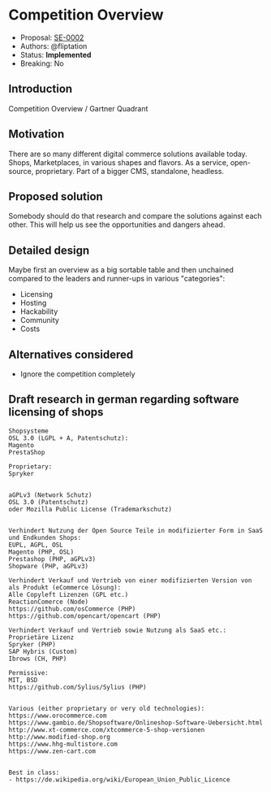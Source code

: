# Competition Overview

* Proposal: [SE-0002](0002-competition-map.md)
* Authors: @fliptation
* Status: **Implemented**
* Breaking: No

## Introduction

Competition Overview / Gartner Quadrant

## Motivation

There are so many different digital commerce solutions available today. Shops, Marketplaces, in various shapes and flavors. As a service, open-source, proprietary. Part of a bigger CMS, standalone, headless.

## Proposed solution

Somebody should do that research and compare the solutions against each other.
This will help us see the opportunities and dangers ahead.

## Detailed design

Maybe first an overview as a big sortable table and then unchained compared to the leaders and runner-ups in various "categories":

- Licensing
- Hosting
- Hackability
- Community
- Costs


## Alternatives considered

* Ignore the competition completely




## Draft research in german regarding software licensing of shops

    Shopsysteme
    OSL 3.0 (LGPL + A, Patentschutz):
    Magento
    PrestaShop

    Proprietary:
    Spryker


    aGPLv3 (Network Schutz)
    OSL 3.0 (Patentschutz)
    oder Mozilla Public License (Trademarkschutz)


    Verhindert Nutzung der Open Source Teile in modifizierter Form in SaaS und Endkunden Shops:
    EUPL, AGPL, OSL
    Magento (PHP, OSL)
    Prestashop (PHP, aGPLv3)
    Shopware (PHP, aGPLv3)

    Verhindert Verkauf und Vertrieb von einer modifizierten Version von als Produkt (eCommerce Lösung):
    Alle Copyleft Lizenzen (GPL etc.)
    ReactionComerce (Node)
    https://github.com/osCommerce (PHP)
    https://github.com/opencart/opencart (PHP)

    Verhindert Verkauf und Vertrieb sowie Nutzung als SaaS etc.:
    Proprietäre Lizenz
    Spryker (PHP)
    SAP Hybris (Custom)
    Ibrows (CH, PHP)

    Permissive:
    MIT, BSD
    https://github.com/Sylius/Sylius (PHP)


    Various (either proprietary or very old technologies):
    https://www.orocommerce.com
    https://www.gambio.de/Shopsoftware/Onlineshop-Software-Uebersicht.html
    http://www.xt-commerce.com/xtcommerce-5-shop-versionen
    http://www.modified-shop.org
    https://www.hhg-multistore.com
    https://www.zen-cart.com


    Best in class:
    - https://de.wikipedia.org/wiki/European_Union_Public_Licence
